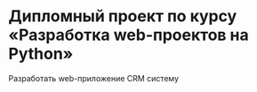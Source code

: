 # Дипломный проект по курсу «Разработка web-проектов на Python»

Разработать web-приложение CRM систему